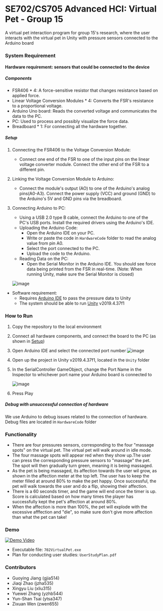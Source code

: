 # SE702/CS705 Advanced HCI: Virtual Pet - Group 15

A virtual pet interaction program for group 15's research, where the user interacts with the virtual pet in Unity with pressure sensors connected to the Arduino board

### System Requirement
#### Hardware requirement: sensors that could be connected to the device
##### Components
- FSR406 * 4: A force-sensitive resistor that changes resistance based on applied force.
- Linear Voltage Conversion Modules * 4: Converts the FSR's resistance to a proportional voltage.
- Arduino Uno board: Reads the converted voltage and communicates the data to the PC.
- PC: Used to process and possibly visualize the force data.
- Breadboard * 1: For connecting all the hardware together.
  
##### Setup
1. Connecting the FSR406 to the Voltage Conversion Module:
    - Connect one end of the FSR to one of the input pins on the linear voltage converter module. Connect the other end of the FSR to a different pin.

2. Linking the Voltage Conversion Module to Arduino:
    - Connect the module's output (AO) to one of the Arduino's analog pins(A0-A3). Connect the power supply (VCC) and ground (GND) to the Arduino's 5V and GND pins via the breadboard.

3. Connecting Arduino to PC:
      - Using a USB 2.0 type B cable, connect the Arduino to one of the PC's USB ports. Install the required drivers using the Arduino's IDE.
      - Uploading the Arduino Code:
        - Open the Arduino IDE on your PC.
        - Write or paste the code in `HardwareCode` folder to read the analog value from pin A0.
        - Select the port connected to the PC.
        - Upload the code to the Arduino.
      - Reading Data on the PC:
        - Open the Serial Monitor in the Arduino IDE. You should see force data being printed from the FSR in real-time. (Note: When running Unity, make sure the Serial Monitor is closed)

    ![image](https://github.com/Uncleared/702VirtualPet/assets/79774614/df18f6b5-4972-4cfc-a9a9-27e542407ccb)

- Software requirement:
  - Requires [Arduino IDE](https://www.arduino.cc/en/software) to pass the pressure data to Unity
  - The system should be able to run [Unity](https://unity.com/download) v2019.4.37f1

### How to Run
1. Copy the repository to the local environment
2. Connect all hardware components, and connect the board to the PC (as shown in [Setup](https://github.com/Uncleared/702VirtualPet/edit/main/README.md#setup))
3. Open Arduino IDE and select the connected port number
   ![image](https://github.com/Uncleared/702VirtualPet/assets/79774614/c73ad8c0-c5ea-4897-80a3-7824dba8c5c6)
5. Open up the project in Unity v2019.4.37f1, located in the `Unity` folder
6. In the SerialController GameObject, change the Port Name in the Inspector to whichever port name your Arduino board is connected to
   
   ![image](https://github.com/Uncleared/702VirtualPet/assets/79774614/9095808c-50da-44cb-b850-e12ebcb5844b)

7. Press Play

##### Debug with unsuccessful connection of hardware
We use Arduino to debug issues related to the connection of hardware. Debug files are located in `HardwareCode` folder

### Functionality
- There are four pressures sensors, corresponding to the four "massage spots" on the virtual pet. The virtual pet will walk around in idle mode.
- The four massage spots will appear red when they show up.The user can press the corresponding pressure sensors to "massage" the pet. The spot will then gradually turn green, meaning it is being massaged.
- As the pet is being massaged, its affection towards the user wil grow, as shown in the affection meter at the top left. The user has to keep the meter filled at around 80% to make the pet happy. Once successful, the pet will walk towards the user and do a flip, showing their affection.
- There is a 60 seconds timer, and the game will end once the timer is up. Score is calculated based on how many times the player has successfully kept the pet's affection at around 80%.
- When the affection is more than 100%, the pet will explode with the excessive afffection and "die", so make sure don't give more affection than what the pet can take!

### Demo
[![Demo Video](http://img.youtube.com/vi/sWDHwbbPdQM/0.jpg)](http://www.youtube.com/watch?v=sWDHwbbPdQM)
- Executable file: `702VirtualPet.exe`
- Plan for conducting user studies: `UserStudyPlan.pdf`

### Contributors
- Guoying Jiang (gjia514)
- Jiaqi Zhao (jzha535)
- Xingyu Liu (xliu315)
- Yuewei Zhang (yzhb544)
- Yun-Shan Tsai (ytsa347)
- Zixuan Wen (zwen655)
